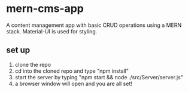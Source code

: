 # mern-cms-app
A content management app with basic CRUD operations using a MERN stack. Material-UI is used for styling.

## set up

  1. clone the repo
  2. cd into the cloned repo and type "npm install"
  3. start the server by typing "npm start && node ./src/Server/server.js"
  4. a browser window will open and you are all set!
